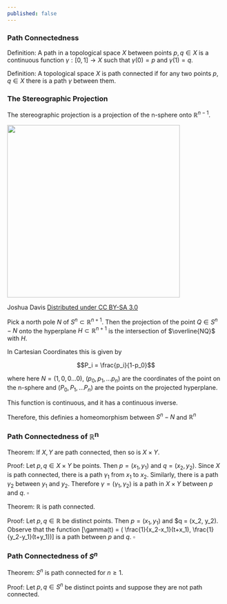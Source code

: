 ```yaml
---
published: false
---
```

### Path Connectedness

Definition: A path in a topological space $X$ between points $p, q \in X$ is a continuous function $\gamma : [0, 1] \rightarrow X$ such that $\gamma(0) = p$ and $\gamma(1) = q$.

Definition: A topological space $X$ is path connected if for any two points $p, q \in X$ there is a path $\gamma$ between them.

### The Stereographic Projection

The stereographic projection is a projection of the n-sphere onto $\mathbb R^{n-1}$.


<img src="https://upload.wikimedia.org/wikipedia/commons/thumb/e/e3/Stereoprojzero.svg/1280px-Stereoprojzero.svg.png" width="400" height="400" align="middle"/>

Joshua Davis [Distributed under CC BY-SA 3.0](http://creativecommons.org/licenses/by-sa/3.0/)



Pick a north pole $N$ of $S^n \subset \mathbb{R}^{n+1}$. Then the projection of the point $Q \in S^n-{N}$ onto the hyperplane $H \subset \mathbb R^{n+1}$ is the intersection of $\overline{NQ}$ with $H$.

In Cartesian Coordinates this is given by

$$P_i = \frac{p_i}{1-p_0}$$

where here $N=(1, 0, 0 ... 0)$, $(p_0, p_1, ... p_n)$ are the coordinates of the point on the n-sphere and $(P_0, P_1, ... P_n)$ are the points on the projected hyperplane.

This function is continuous, and it has a continuous inverse.

Therefore, this definies a homeomorphism between $S^n - {N}$ and $\mathbb R^n$

### Path Connectedness of $\mathbb{R^n}$

Theorem: If $X, Y$ are path connected, then so is $X \times Y$.

Proof: Let $p, q \in X \times Y$ be points. Then $p = (x_1, y_1)$ and $q = (x_2, y_2)$. Since $X$ is path connected, there is a path $\gamma_1$ from $x_1$ to $x_2$. Similarly, there is a path $\gamma_2$ between $y_1$ and $y_2$. Therefore $\gamma = (\gamma_1, \gamma_2)$ is a path in $X \times Y$ between $p$ and $q$. $\square$

Theorem: $\mathbb{R}$ is path connected.

Proof: Let $p, q \in \mathbb{R}$ be distinct points. Then $p = (x_1, y_1)$ and $q = (x_2, y_2). Observe that the function \[\gamma(t) = (
\frac{1}{x_2-x_1}(t+x_1), \frac{1}{y_2-y_1}(t+y_1))\] is a path between $p$ and $q$. $\square$

### Path Connectedness of $S^n$

Theorem: $S^n$ is path connected for $n \geq 1$.

Proof: Let $p, q \in S^n$ be distinct points and suppose they are not path connected.